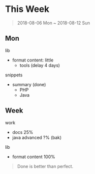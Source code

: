 # This Week

> 2018-08-06 Mon ~ 2018-08-12 Sun

## Mon

lib

- format content: little
    - tools (delay 4 days)

snippets

- summary (done)
    - PHP
    - Java

## Week

work

- docs 25%
- java advanced ?% (bak)

lib

- format content 100%

> Done is better than perfect.
